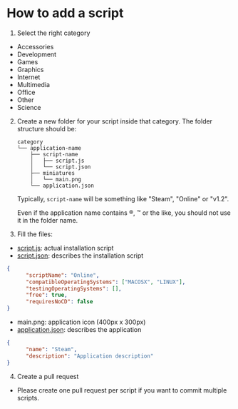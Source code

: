 # How to add a script
1. Select the right category
  * Accessories
  * Development
  * Games
  * Graphics
  * Internet
  * Multimedia
  * Office
  * Other
  * Science
  
2. Create a new folder for your script inside that category. The folder structure should be:
    ```
    category
    └── application-name
        ├── script-name
        │   ├── script.js
        │   └── script.json
        ├── miniatures
        │   └── main.png
        └── application.json
    ```

    Typically, `script-name` will be something like "Steam", "Online" or "v1.2".
    
    Even if the application name contains ®, ™ or the like, you should not use it in the folder name.

3. Fill the files:
  * [script.js](https://github.com/PlayOnLinux/Scripts/wiki/script.js): actual installation script
  * [script.json](https://github.com/PlayOnLinux/Scripts/wiki/script.json): describes the installation script
  ```json
  {
		"scriptName": "Online",
		"compatibleOperatingSystems": ["MACOSX", "LINUX"],
		"testingOperatingSystems": [],
		"free": true,
		"requiresNoCD": false
  }
  ```
  * main.png: application icon (400px x 300px)
  * [application.json](https://github.com/PlayOnLinux/Scripts/wiki/application.json): describes the application
  ```json
  {
 		"name":	"Steam",
		"description": "Application description"
  }
  ```
  
  4. Create a pull request
  * Please create one pull request per script if you want to commit multiple scripts.
